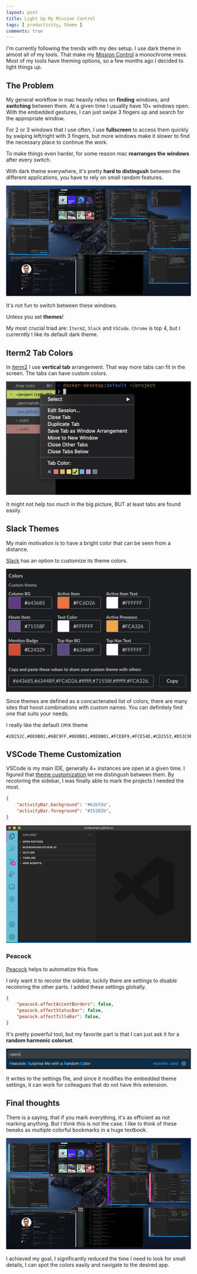 ```yaml
---
layout: post
title: Light Up My Mission Control
tags: [ productivity, theme ]
comments: true
---
```


I'm currently following the trends with my dev setup.
I use dark theme in almost all of my tools.
That make my [Mission Control](https://en.wikipedia.org/wiki/Mission_Control_(macOS)) a monochrome mess.
Most of my tools have theming options, so a few months ago I decided to light things up.

## The Problem

My general workflow in mac heavily relies on **finding** windows, and **switching** between them.
At a given time I usuallly have 10+ windows open.
With the embedded gestures, I can just swipe 3 fingers up and search for the appropriate window.

For 2 or 3 windows that I use often, I use **fullscreen** to access them quickly by swiping left/right with 3 fingers,
but more windows make it slower to find the necessary place to continue the work.

To make things even harder, for some reason mac **rearranges the windows** after every switch.

With dark theme everywhere, it's pretty **hard to distingush** between the different applications,
you have to rely on small random features.

![Image of monochrome mess](/images/2021-01-27-light-up-my-mission-control-monochrome.png)

It's not fun to switch between these windows.

Unless you set **themes**!

My most crucial triad are: `Iterm2`, `Slack` and `VSCode`.
`Chrome` is top 4, but I currerntly I like its default dark theme.

## Iterm2 Tab Colors

In [iterm2](https://iterm2.com/) I use **vertical tab** arrangement.
That way more tabs can fit in the screen.
The tabs can have custom colors.

![Vertical tab custom colors](/images/2021-01-27-light-up-my-mission-control-iterm2-colorful.png)

It might not help too much in the big picture,
BUT at least tabs are found easily.

## Slack Themes

My main motivation is to have a bright color that can be seen from a distance.

[Slack](https://slack.com/) has an option to customize its theme colors.

![Slack custom color selection](/images/2021-01-27-light-up-my-mission-control-slack-themes.png)

Since themes are defined as a concactenated list of colors, 
there are many sites that hoost combinations with custom names.
You can definitely find one that suits your needs.

I really like the default `CMYK` theme

```text
#20252C,#0E0B01,#6BC9FF,#0E0B01,#0E0B01,#FCEBF9,#FCE54D,#CD2553,#D53C9F,#0E0B01
```

## VSCode Theme Customization

VSCode is my main IDE, generally 4+ instances are open at a given time.
I figured that [theme customization](https://code.visualstudio.com/api/references/theme-color#side-bar)
let me distingush between them.
By recoloring the sidebar, I was finally able to mark the projects I needed the most.

```json
{
    "activityBar.background": "#62bfda",
    "activityBar.foreground": "#15202b",
}
```

![VSCode sidebar](/images/2021-01-27-light-up-my-mission-control-vscode.png)

### Peacock

[Peacock](https://marketplace.visualstudio.com/items?itemName=johnpapa.vscode-peacock) helps to automatize this flow.

I only want it to recolor the sidebar, luckily there are settings to disable recoloring the other parts.
I added these settings globally.

```json
{ 
    "peacock.affectAccentBorders": false,
    "peacock.affectStatusBar": false,
    "peacock.affectTitleBar": false,
}
```

It's pretty powerful tool, but my favorite part is that I can just ask it for a **random harmonic colorset**.

![Surprise me](/images/2021-01-27-light-up-my-mission-control-peacock-random.png)

It writes to the settings file, and since it modifies the embedded theme settings,
it can work for colleagues that do not have this extension.

## Final thoughts

There is a saying, that if you mark everything, it's as efficient as not marking anything.
But I think this is not the case.
I like to think of these tweaks as multiple colorful bookmarks in a huge textbook.

![Final result](/images/2021-01-27-light-up-my-mission-control-colorful.png)

I achieved my goal, I significantly reduced the time I need to look for small details,
I can spot the colors easily and navigate to the desired app.
